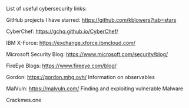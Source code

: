 List of useful cybersecurity links:

GitHub projects I have starred: https://github.com/kblowers?tab=stars

CyberChef: https://gchq.github.io/CyberChef/

IBM X-Force: https://exchange.xforce.ibmcloud.com/

Microsoft Security Blog: https://www.microsoft.com/security/blog/

FireEye Blogs: https://www.fireeye.com/blog/

Gordon: https://gordon.mhg.ovh/ Information on observables

MalVuln: https://malvuln.com/ Finding and exploiting vulnerable Malware

Crackmes.one
